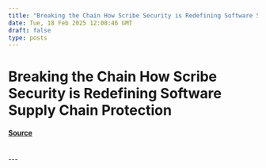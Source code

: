 ```yaml
---
title: "Breaking the Chain How Scribe Security is Redefining Software Supply Chain Protection"
date: Tue, 18 Feb 2025 12:08:46 GMT
draft: false
type: posts
---
```

# Breaking the Chain How Scribe Security is Redefining Software Supply Chain Protection









#### [Source](https://hackernoon.com/breaking-the-chain-how-scribe-security-is-redefining-software-supply-chain-protection?source=rss)

<br/>
---
